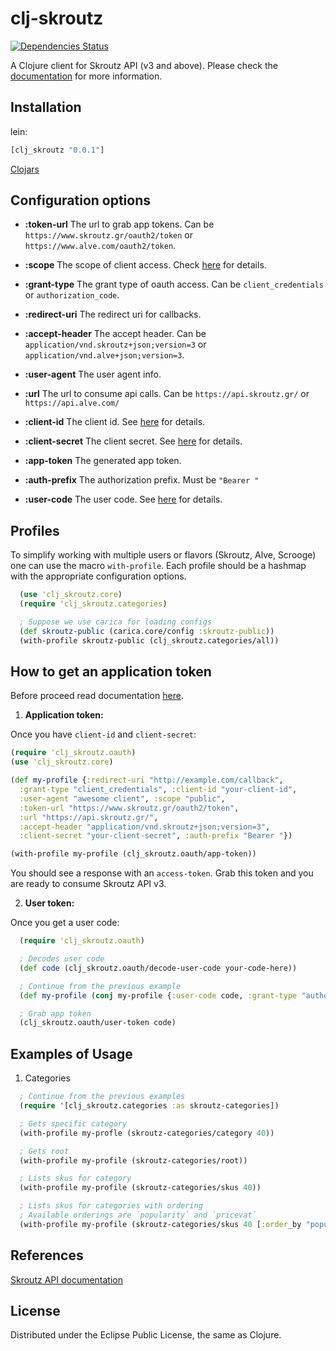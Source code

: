 # clj-skroutz
[![Dependencies Status](https://versions.deps.co/skroutz/clj-skroutz/status.svg)](https://versions.deps.co/skroutz/clj-skroutz)

A Clojure client for Skroutz API (v3 and above).
Please check the [documentation](http://developer.skroutz.gr/api/v3/) for more
information.

## Installation

lein:

```clojure
[clj_skroutz "0.0.1"]
```
[Clojars](https://clojars.org/clj-skroutz)

## Configuration options

* __:token-url__ The url to grab app tokens. Can be `https://www.skroutz.gr/oauth2/token` or
  `https://www.alve.com/oauth2/token`.

* __:scope__ The scope of client access. Check [here](http://developer.skroutz.gr/authorization/permissions/)
  for details.

* __:grant-type__ The grant type of oauth access. Can be `client_credentials` or `authorization_code`.

* __:redirect-uri__ The redirect uri for callbacks.

* __:accept-header__ The accept header. Can be `application/vnd.skroutz+json;version=3` or
  `application/vnd.alve+json;version=3`.

* __:user-agent__ The user agent info.

* __:url__ The url to consume api calls. Can be `https://api.skroutz.gr/` or `https://api.alve.com/`

* __:client-id__ The client id. See [here](http://developer.skroutz.gr/authorization/) for details.

* __:client-secret__ The client secret. See [here](http://developer.skroutz.gr/authorization/) for details.

* __:app-token__ The generated app token.

* __:auth-prefix__ The authorization prefix. Must be `"Bearer "`

* __:user-code__ The user code. See [here](http://developer.skroutz.gr/authorization/) for details.

## Profiles

To simplify working with multiple users or flavors (Skroutz, Alve, Scrooge) one can use
the macro `with-profile`. Each profile should be a hashmap with the appropriate
configuration options.

```clojure
  (use 'clj_skroutz.core)
  (require 'clj_skroutz.categories)

  ; Suppose we use carica for loading configs
  (def skroutz-public (carica.core/config :skroutz-public))
  (with-profile skroutz-public (clj_skroutz.categories/all))
```

## How to get an application token

Before proceed read documentation [here](http://developer.skroutz.gr/authorization/flows/).

1. __Application token:__

  Once you have `client-id` and `client-secret`:

  ```clojure
  (require 'clj_skroutz.oauth)
  (use 'clj_skroutz.core)

  (def my-profile {:redirect-uri "http://example.com/callback",
    :grant-type "client_credentials", :client-id "your-client-id",
    :user-agent "awesome client", :scope "public",
    :token-url "https://www.skroutz.gr/oauth2/token",
    :url "https://api.skroutz.gr/",
    :accept-header "application/vnd.skroutz+json;version=3",
    :client-secret "your-client-secret", :auth-prefix "Bearer "})

  (with-profile my-profile (clj_skroutz.oauth/app-token))
  ```

  You should see a response with an `access-token`. Grab this token and you are
  ready to consume Skroutz API v3.

2. __User token:__

 Once you get a user code:

 ```clojure
   (require 'clj_skroutz.oauth)

   ; Decodes user code
   (def code (clj_skroutz.oauth/decode-user-code your-code-here))

   ; Continue from the previous example
   (def my-profile (conj my-profile {:user-code code, :grant-type "authorization_code"}))

   ; Grab app token
   (clj_skroutz.oauth/user-token code)
 ```

## Examples of Usage

1. Categories

```clojure
  ; Continue from the previous examples
  (require '[clj_skroutz.categories :as skroutz-categories])

  ; Gets specific category
  (with-profile my-profle (skroutz-categories/category 40))

  ; Gets root
  (with-profile my-profile (skroutz-categories/root))

  ; Lists skus for category
  (with-profile my-profile (skroutz-categories/skus 40))

  ; Lists skus for categories with ordering
  ; Available orderings are `popularity` and `pricevat`
  (with-profile my-profile (skroutz-categories/skus 40 [:order_by "popularity" :order_dir "desc"]))
```

## References

[Skroutz API documentation](http://developer.skroutz.gr/api/v3/)

## License

Distributed under the Eclipse Public License, the same as Clojure.
